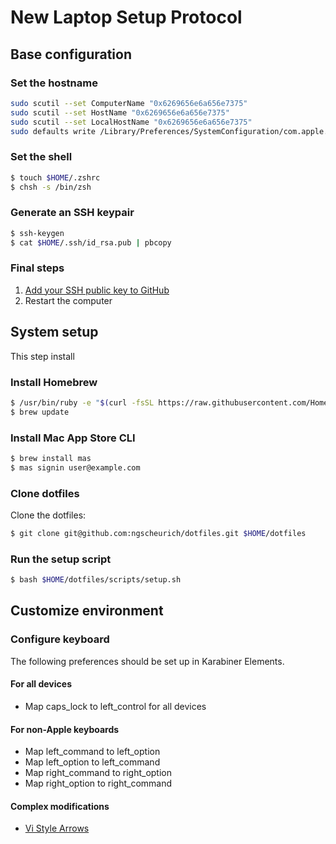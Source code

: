 New Laptop Setup Protocol
=========================

Base configuration
------------------

### Set the hostname

```sh
sudo scutil --set ComputerName "0x6269656e6a656e7375"
sudo scutil --set HostName "0x6269656e6a656e7375"
sudo scutil --set LocalHostName "0x6269656e6a656e7375"
sudo defaults write /Library/Preferences/SystemConfiguration/com.apple.smb.server NetBIOSName -string "0x6269656e6a656e7375"

```

### Set the shell

```sh
$ touch $HOME/.zshrc
$ chsh -s /bin/zsh
```

### Generate an SSH keypair

```sh
$ ssh-keygen
$ cat $HOME/.ssh/id_rsa.pub | pbcopy
```

### Final steps

1. [Add your SSH public key to GitHub](https://github.com/settings/keys)
2. Restart the computer

System setup
------------

This step install

### Install Homebrew

```sh
$ /usr/bin/ruby -e "$(curl -fsSL https://raw.githubusercontent.com/Homebrew/install/master/install)"
$ brew update
```

### Install Mac App Store CLI

```sh
$ brew install mas
$ mas signin user@example.com
```

### Clone dotfiles

Clone the dotfiles:

```sh
$ git clone git@github.com:ngscheurich/dotfiles.git $HOME/dotfiles
```

### Run the setup script

```sh
$ bash $HOME/dotfiles/scripts/setup.sh
```

Customize environment
---------------------

### Configure keyboard

The following preferences should be set up in Karabiner Elements.

#### For all devices

* Map caps_lock to left_control for all devices

#### For non-Apple keyboards

* Map left_command to left_option
* Map left_option to left_command
* Map right_command to right_option
* Map right_option to right_command

#### Complex modifications

* [Vi Style Arrows](https://pqrs.org/osx/karabiner/complex_modifications/#vi_style_arrows)
